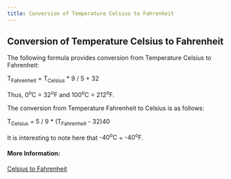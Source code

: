 ```yaml
---
title: Conversion of Temperature Celsius to Fahrenheit
---
```

## Conversion of Temperature Celsius to Fahrenheit
<!-- The article goes here, in GitHub-flavored Markdown. Feel free to add YouTube videos, images, and CodePen/JSBin embeds  -->

The following formula provides conversion from Temperature Celsius to Fahrenheit:

<span class="texhtml">T<sub>Fahrenheit</sub> = T<sub>Celsius</sub> * 9 / 5 + 32</span>

Thus, <span class="texhtml">0<sup>o</sup>C = 32<sup>o</sup>F</span> and <span class="texhtml">100<sup>o</sup>C = 212<sup>o</sup>F</span>.

The conversion from Temperature Fahrenheit to Celsius is as follows:

<span class="texhtml">T<sub>Celsius</sub> = 5 / 9 * (T<sub>Fahrenheit</sub> - 32)</span>40

It is interesting to note here that <span class="texhtml">-40<sup>o</sup>C</span> = <span class="texhtml">-40<sup>o</sup>F</span>.

#### More Information:
<!-- Please add any articles you think might be helpful to read before writing the article -->

<a href='http://www.rapidtables.com/convert/temperature/how-celsius-to-fahrenheit.htm' target='_blank' rel='nofollow'>Celsius to Fahrenheit</a>
